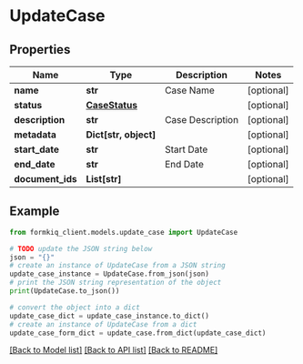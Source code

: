 # UpdateCase


## Properties

Name | Type | Description | Notes
------------ | ------------- | ------------- | -------------
**name** | **str** | Case Name | [optional] 
**status** | [**CaseStatus**](CaseStatus.md) |  | [optional] 
**description** | **str** | Case Description | [optional] 
**metadata** | **Dict[str, object]** |  | [optional] 
**start_date** | **str** | Start Date | [optional] 
**end_date** | **str** | End Date | [optional] 
**document_ids** | **List[str]** |  | [optional] 

## Example

```python
from formkiq_client.models.update_case import UpdateCase

# TODO update the JSON string below
json = "{}"
# create an instance of UpdateCase from a JSON string
update_case_instance = UpdateCase.from_json(json)
# print the JSON string representation of the object
print(UpdateCase.to_json())

# convert the object into a dict
update_case_dict = update_case_instance.to_dict()
# create an instance of UpdateCase from a dict
update_case_form_dict = update_case.from_dict(update_case_dict)
```
[[Back to Model list]](../README.md#documentation-for-models) [[Back to API list]](../README.md#documentation-for-api-endpoints) [[Back to README]](../README.md)


